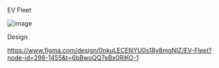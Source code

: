 EV Fleet

![image](https://github.com/CENASWESLEY/EV-Fleet/blob/d40ab8430ee503db2db4255ef28f4679d644cebd/Cover.png)

Design 

https://www.figma.com/design/0nkuLECENYU0s18y8mgNIZ/EV-Fleet?node-id=298-1455&t=6bBwoQQ7eBx0RlKO-1

